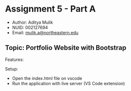 
# Assignment 5 - Part A

- Author: Aditya Mulik
- NUID: 002127694
- Email: mulik.a@northeastern.edu

## Topic: Portfolio Website with Bootstrap

Features:


Setup:
- Open the index.html file on vscode
- Run the application with live server (VS Code extension)
